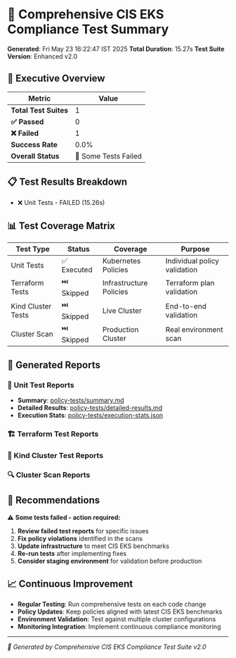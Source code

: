 # 🧪 Comprehensive CIS EKS Compliance Test Summary

**Generated**: Fri May 23 16:22:47 IST 2025
**Total Duration**: 15.27s
**Test Suite Version**: Enhanced v2.0

## 🎯 Executive Overview

| Metric | Value |
|--------|-------|
| **Total Test Suites** | 1 |
| **✅ Passed** | 0 |
| **❌ Failed** | 1 |
| **Success Rate** | 0.0% |
| **Overall Status** | 🔴 Some Tests Failed |

## 📋 Test Results Breakdown

- ❌ Unit Tests - FAILED (15.26s)

## 📊 Test Coverage Matrix

| Test Type | Status | Coverage | Purpose |
|-----------|--------|----------|---------|
| Unit Tests | ✅ Executed | Kubernetes Policies | Individual policy validation |
| Terraform Tests | ⏭️ Skipped | Infrastructure Policies | Terraform plan validation |
| Kind Cluster Tests | ⏭️ Skipped | Live Cluster | End-to-end validation |
| Cluster Scan | ⏭️ Skipped | Production Cluster | Real environment scan |

## 📁 Generated Reports

### 🧪 Unit Test Reports
- **Summary**: [policy-tests/summary.md](policy-tests/summary.md)
- **Detailed Results**: [policy-tests/detailed-results.md](policy-tests/detailed-results.md)
- **Execution Stats**: [policy-tests/execution-stats.json](policy-tests/execution-stats.json)

### 🏗️ Terraform Test Reports


### 🐳 Kind Cluster Test Reports


### 🔍 Cluster Scan Reports


## 🔧 Recommendations

⚠️ **Some tests failed - action required:**

1. **Review failed test reports** for specific issues
2. **Fix policy violations** identified in the scans
3. **Update infrastructure** to meet CIS EKS benchmarks
4. **Re-run tests** after implementing fixes
5. **Consider staging environment** for validation before production

## 📈 Continuous Improvement

- **Regular Testing**: Run comprehensive tests on each code change
- **Policy Updates**: Keep policies aligned with latest CIS EKS benchmarks
- **Environment Validation**: Test against multiple cluster configurations
- **Monitoring Integration**: Implement continuous compliance monitoring

---

*🤖 Generated by Comprehensive CIS EKS Compliance Test Suite v2.0*
